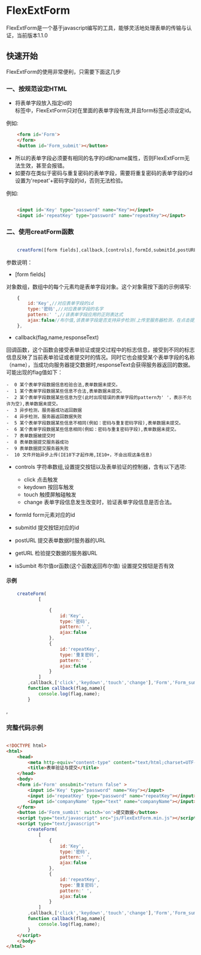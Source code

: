 ﻿# FlexExtForm
FlexExtForm是一个基于javascript编写的工具，能够灵活地处理表单的传输与认证，当前版本1.1.0

## 快速开始
FlexExtForm的使用非常便利，只需要下面这几步

### 一、按规范设定HTML

- 将表单字段放入指定id的<form>标签中，FlexExtForm只对在<form>里面的表单字段有效,并且form标签必须设定id。

例如:

``` html
	<form id='Form'>
	</form>
	<button id='Form_submit'></button>
```
- 所以的表单字段必须要有相同的名字的id和name属性，否则FlexExtForm无法生效，甚至会报错。
- 如要存在类似于密码与重复密码的表单字段，需要将重复密码的表单字段的id设置为'repeat'+密码字段的id，否则无法检验。

例如:

``` html

	<input id='Key' type="password" name="Key"></input>
	<input id='repeatKey' type="password" name="repeatKey"></input>

```

### 二、使用creatForm函数

``` js

	creatForm([form fields],callback,[controls],formId,submitId,postURL,getURL,isSumbit)

```
参数说明：

- [form fields]

对象数组，数组中的每个元素均是表单字段对象。这个对象需按下面的示例填写:

``` js
	{
		id:'Key',//对应表单字段的id
		type:'密码',//对应表单字段的名字
		pattern:' ',//该表单字段应用的正则表达式
		ajax:false//布尔值,该表单字段是否支持异步检测(上传至服务器检测，在点击提交按钮之前)
	},
```

- callback(flag,name,responseText)

回调函数，这个函数会接受表单验证或提交过程中的标志信息，接受到不同的标志信息反映了当前表单验证或者提交时的情况。同时它也会接受某个表单字段的名称（name），当成功向服务器提交数据时,responseText会获得服务器返回的数据。可能出现的flag值如下：

	-  0 某个表单字段数据信息检验合法,表单数据未提交。
	-  1 某个表单字段数据某些信息不合法,表单数据未提交。
	-  2 某个表单字段数据某些信息为空(此时出现错误的表单字段的pattern为' '，表示不允许为空),表单数据未提交。
	-  3 异步检测，服务器成功返回数据
	-  4 异步检测，服务器返回数据失败
	-  5 某个表单字段数据某些信息不相同(例如：密码与重复密码字段),表单数据未提交。
	-  6 某个表单字段数据某些信息相同(例如：密码与重复密码字段),表单数据未提交。
	-  7 表单数据被提交时
	-  8 表单数据提交服务器成功
	-  9 表单数据提交服务器失败
    -  10 文件开始异步上传(IE10下才起作用,IE10+，不会出现这条信息)


- controls
字符串数组,设置提交按钮以及表单验证的控制器，含有以下选项:

    - click 点击触发
    - keydown 按回车触发
    - touch 触摸屏触碰触发
    - change 表单字段信息发生改变时，验证表单字段信息是否合法。

- formId   form元素对应的id
- submitId 提交按钮对应的id
- postURL  提交表单数据时服务器的URL
- getURL   检验提交数据的服务器URL
- isSumbit 布尔值or函数(这个函数返回布尔值) 设置提交按钮是否有效

#### 示例

``` js
	createForm(
			[

				{
					id:'Key',
					type:'密码',
					pattern:' ',
					ajax:false
				},
				{
					id:'repeatKey',
					type:'重复密码',
					pattern:' ',
					ajax:false
				}
			]
		,callback,['click','keydown','touch','change'],'Form','Form_sumbit','php/Form_Ajax.php');
		function callback(flag,name){
			console.log(flag,name);
		}

```
,
### 完整代码示例

``` html

<!DOCTYPE html>
<html>
	<head>
		<meta http-equiv="content-type" content="text/html;charset=UTF-8;">
		<title>表单验证与提交</title>
	</head>
	<body>
	<form id='Form' onsubmit="return false" >
		<input id='Key' type="password" name="Key"></input>
		<input id='repeatKey' type="password" name="repeatKey"></input>
		<input id='companyName' type="text" name="companyName"></input>
	</form>
	<button id='Form_sumbit' switch='on'>提交数据</button>
	<script type="text/javascript" src="js/FlexExtForm.min.js"></script>
	<script type="text/javascript">
		createForm(
			[
				{
					id:'Key',
					type:'密码',
					pattern:' ',
					ajax:false
				},
				{
					id:'repeatKey',
					type:'重复密码',
					pattern:' ',
					ajax:false
				}
			]
		,callback,['click','keydown','touch','change'],'Form','Form_sumbit','php/Form.php','php/Form_Ajax.php');
		function callback(flag,name){
			console.log(flag,name);
		}
	</script>
	</body>
</html>


```
